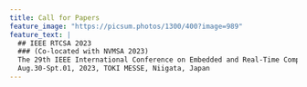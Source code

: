 ```yaml
---
title: Call for Papers
feature_image: "https://picsum.photos/1300/400?image=989"
feature_text: |
  ## IEEE RTCSA 2023
  ### (Co-located with NVMSA 2023)
  The 29th IEEE International Conference on Embedded and Real-Time Computing Systems and Applications
  Aug.30-Spt.01, 2023, TOKI MESSE, Niigata, Japan
---
```

